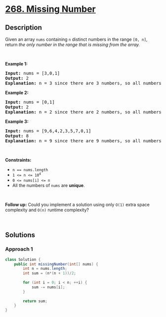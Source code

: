 # [268. Missing Number](https://leetcode.com/problems/missing-number)

## Description

<p>Given an array <code>nums</code> containing <code>n</code> distinct numbers in the range <code>[0, n]</code>, return <em>the only number in the range that is missing from the array.</em></p>
<p>&nbsp;</p>

<p><strong class="example">Example 1:</strong></p>
<pre>
<strong>Input:</strong> nums = [3,0,1]
<strong>Output:</strong> 2
<strong>Explanation:</strong> n = 3 since there are 3 numbers, so all numbers are in the range [0,3]. 2 is the missing number in the range since it does not appear in nums.
</pre>

<p><strong class="example">Example 2:</strong></p>
<pre>
<strong>Input:</strong> nums = [0,1]
<strong>Output:</strong> 2
<strong>Explanation:</strong> n = 2 since there are 2 numbers, so all numbers are in the range [0,2]. 2 is the missing number in the range since it does not appear in nums.
</pre>

<p><strong class="example">Example 3:</strong></p>
<pre>
<strong>Input:</strong> nums = [9,6,4,2,3,5,7,0,1]
<strong>Output:</strong> 8
<strong>Explanation:</strong> n = 9 since there are 9 numbers, so all numbers are in the range [0,9]. 8 is the missing number in the range since it does not appear in nums.
</pre>
<p>&nbsp;</p>

<p><strong>Constraints:</strong></p>
<ul>
    <li><code>n == nums.length</code></li>
    <li><code>1 &lt;= n &lt;= 10<sup>4</sup></code></li>
    <li><code>0 &lt;= nums[i] &lt;= n</code></li>
    <li>All the numbers of <code>nums</code> are <strong>unique</strong>.</li>
</ul>
<p>&nbsp;</p>

<p><strong>Follow up:</strong> Could you implement a solution using only <code>O(1)</code> extra space complexity and <code>O(n)</code> runtime complexity?</p>
<p>&nbsp;</p>

## Solutions

### **Approach 1**

```java
class Solution {
    public int missingNumber(int[] nums) {
        int n = nums.length;
        int sum = (n*(n + 1))/2;
        
        for (int i = 0; i < n; ++i) {
            sum -= nums[i];
        }
        
        return sum;
    }
}
```

<!-- tabs:end -->